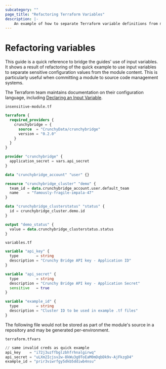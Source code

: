 ```yaml
---
subcategory: ""
page_title: "Refactoring Terraform Variables"
description: |-
    An example of how to separate Terraform variable definitions from module files.
---
```


# Refactoring variables

This guide is a quick reference to bridge the guides' use of input variables. It shows a result of refactoring of the quick example to use input variables to separate sensitive configuration values from the module content. This is particularly useful when committing a module to source code management systems.

The Terraform team maintains documentation on their configuration language, including [Declaring an Input Variable](https://www.terraform.io/language/values/variables#declaring-an-input-variable).

`insensitive-module.tf`
```terraform
terraform {
  required_providers {
    crunchybridge = {
      source  = "CrunchyData/crunchybridge"
      version = "0.2.0"
    }
  }
}

provider "crunchybridge" {
  application_secret = vars.api_secret
}

data "crunchybridge_account" "user" {}

resource "crunchybridge_cluster" "demo" {
  team_id = data.crunchybridge_account.user.default_team
  name    = "famously-fragile-impala-47"
}

data "crunchybridge_clusterstatus" "status" {
  id = crunchybridge_cluster.demo.id
}

output "demo_status" {
  value = data.crunchybridge_clusterstatus.status
}
```

`variables.tf`
```terraform
variable "api_key" {
  type        = string
  description = "Crunchy Bridge API key - Application ID"
}

variable "api_secret" {
  type        = string
  description = "Crunchy Bridge API key - Application Secret"
  sensitive   = true
}

variable "example_id" {
  type        = string
  description = "Cluster ID to be used in example .tf files"
}
```

The following file would not be stored as part of the module's source in a repository and may be generated per-environment.

`terraform.tfvars`
```terraform
// same invalid creds as quick example
api_key    = "i72j3uzffbglzbhfrhnalgirwq"
api_secret = "uLXm2Icjsv2w-8kWu3g0ToEaM0mDqbDk9v-AjFkzgD4"
example_id = "prir3viwrfgy5dkb5ddiwb4nsu"
```
